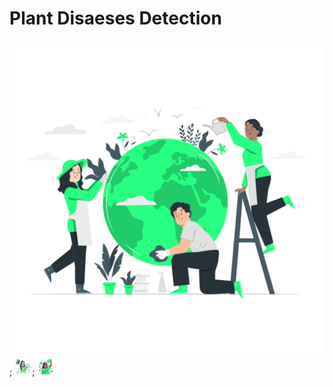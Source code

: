 # Plant Disaeses Detection
<img src="assets/images/s10.png" />;
<img src="assets/images/s12.png" height="28px" />;
<img src="assets/images/s13.png" height="28px"/>
